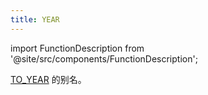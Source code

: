 ```yaml
---
title: YEAR
---
```

import FunctionDescription from '@site/src/components/FunctionDescription';

<FunctionDescription description="引入或更新于：v1.2.375"/>

[TO_YEAR](to-year.md) 的别名。